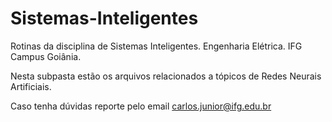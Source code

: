 # Sistemas-Inteligentes

Rotinas da disciplina de Sistemas Inteligentes. Engenharia Elétrica. IFG Campus Goiânia.

Nesta subpasta estão os arquivos relacionados a tópicos de Redes Neurais Artificiais.

Caso tenha dúvidas reporte pelo email carlos.junior@ifg.edu.br

